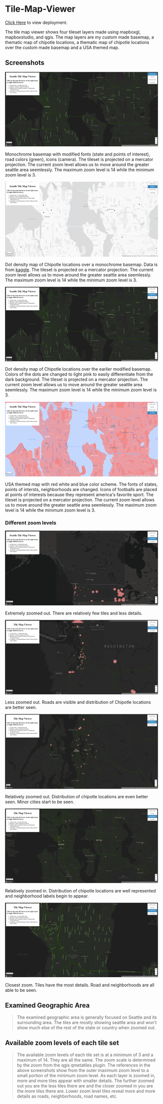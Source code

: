 # Tile-Map-Viewer

[Click Here](https://kyleung1.github.io/Tile-Map-Viewer/) to view deployment.

The tile map viewer shows four tileset layers made using mapboxgl, mapboxstudio, and qgis. The map layers are my custom made basemap, a thematic map of chipotle locations, a thematic map of chipotle locations over the custom made basemap and a USA themed map.

## Screenshots

![custom base map](assets/img/custom_base.PNG)

Monochrome basemap with modified fonts (state and points of interest), road colors (green), icons (camera). The tileset is projected on a mercator projection. The current zoom level allows us to move around the greater seattle area seemlessly. The maximum zoom level is 14 while the minimum zoom level is 3.

![thematic map of chipotle](assets/img/thematic.PNG)

Dot density map of Chipotle locations over a monochrome basemap. Data is from [kaggle](https://www.kaggle.com/datasets/jeffreybraun/chipotle-locations). The tileset is projected on a mercator projection. The current zoom level allows us to move around the greater seattle area seemlessly. The maximum zoom level is 14 while the minimum zoom level is 3.

![thematic map of chipotle over custom base map](assets/img/thematic%2Bbase.PNG)

Dot density map of Chipotle locations over the earlier modified basemap. Colors of the dots are changed to light pink to easily differentiate from the dark background. The tileset is projected on a mercator projection. The current zoom level allows us to move around the greater seattle area seemlessly. The maximum zoom level is 14 while the minimum zoom level is 3.

![usa themed map](assets/img/usa_theme.PNG)

USA themed map with red white and blue color scheme. The fonts of states, points of intersts, neighborhoods are changed. Icons of footballs are placed at points of interests because they represent america's favorite sport. The tileset is projected on a mercator projection. The current zoom level allows us to move around the greater seattle area seemlessly. The maximum zoom level is 14 while the minimum zoom level is 3.

### Different zoom levels

![zoom far](assets/img/zoom1.PNG)

Extremely zoomed out. There are relatively few tiles and less details.

![zoom less far](assets/img/zoom2.PNG)

Less zoomed out. Roads are visible and distribution of Chipotle locations are better seen.

![zoom less less far](assets/img/zoom3.PNG)

Relatively zoomed out. Distribution of chipotle locations are even better seen. Minor cities start to be seen.

![zoom closer](assets/img/zoom4.PNG)

Relatively zoomed in. Distribution of chipotle locations are well represented and neighborhood labels begin to appear.

![zoom closest](assets/img/zoom5.PNG)

Closest zoom. Tiles have the most details. Road and neighborhoods are all able to be seen.

## Examined Geographic Area

> The examined geographic area is generally focused on Seattle and its surrounding area. The tiles are mostly showing seattle area and won't show much else of the rest of the state or country when zoomed out.

## Available zoom levels of each tile set

> The available zoom levels of each tile set is at a minimum of 3 and a maximum of 14. They are all the same. The zoom scale is determined by the zoom from the qgis qmetatiles plugin. The references in the above screenshots show from the outer maximum zoom level to a small portion of the minimum zoom level. As each layer is zoomed in, more and more tiles appear with smaller details. The further zoomed out you are the less tiles there are and the closer zoomed in you are the more tiles there are. Lower zoom level tiles reveal more and more details as roads, neighborhoods, road names, etc.
